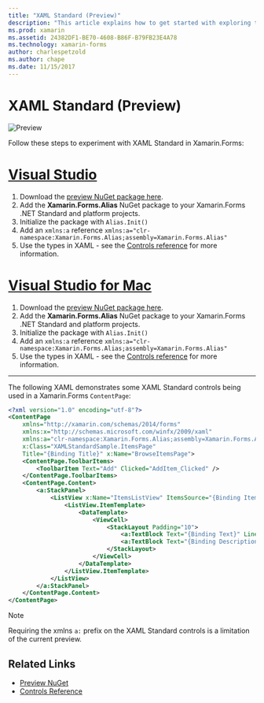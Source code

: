```yaml
---
title: "XAML Standard (Preview)"
description: "This article explains how to get started with exploring the XAML Standard Preview in Xamarin.Forms."
ms.prod: xamarin
ms.assetid: 24382DF1-BE70-4608-B86F-B79FB23E4A78
ms.technology: xamarin-forms
author: charlespetzold
ms.author: chape
ms.date: 11/15/2017
---
```


# XAML Standard (Preview)

![Preview](~/media/shared/preview.png)

Follow these steps to experiment with XAML Standard in Xamarin.Forms:

# [Visual Studio](#tab/vswin)

1. Download the [preview NuGet package here](https://aka.ms/xf-xamlstandard-nuget).
2. Add the **Xamarin.Forms.Alias** NuGet package to your Xamarin.Forms .NET Standard and platform projects.
3. Initialize the package with `Alias.Init()`
4. Add an `xmlns:a` reference `xmlns:a="clr-namespace:Xamarin.Forms.Alias;assembly=Xamarin.Forms.Alias"`
5. Use the types in XAML - see the [Controls reference](controls.md) for more information.

# [Visual Studio for Mac](#tab/vsmac)

1. Download the [preview NuGet package here](https://aka.ms/xf-xamlstandard-nuget).
2. Add the **Xamarin.Forms.Alias** NuGet package to your Xamarin.Forms .NET Standard and platform projects.
3. Initialize the package with `Alias.Init()`
4. Add an `xmlns:a` reference `xmlns:a="clr-namespace:Xamarin.Forms.Alias;assembly=Xamarin.Forms.Alias"`
5. Use the types in XAML - see the [Controls reference](controls.md) for more information.

-----

The following XAML demonstrates some XAML Standard controls being used
in a Xamarin.Forms `ContentPage`:

```xml
<?xml version="1.0" encoding="utf-8"?>
<ContentPage 
    xmlns="http://xamarin.com/schemas/2014/forms" 
    xmlns:x="http://schemas.microsoft.com/winfx/2009/xaml" 
    xmlns:a="clr-namespace:Xamarin.Forms.Alias;assembly=Xamarin.Forms.Alias"
    x:Class="XAMLStandardSample.ItemsPage" 
    Title="{Binding Title}" x:Name="BrowseItemsPage">
    <ContentPage.ToolbarItems>
        <ToolbarItem Text="Add" Clicked="AddItem_Clicked" />
    </ContentPage.ToolbarItems>
    <ContentPage.Content>
        <a:StackPanel>
            <ListView x:Name="ItemsListView" ItemsSource="{Binding Items}" VerticalOptions="FillAndExpand" HasUnevenRows="true" RefreshCommand="{Binding LoadItemsCommand}" IsPullToRefreshEnabled="true" IsRefreshing="{Binding IsBusy, Mode=OneWay}" CachingStrategy="RecycleElement" ItemSelected="OnItemSelected">
                <ListView.ItemTemplate>
                    <DataTemplate>
                        <ViewCell>
                            <StackLayout Padding="10">
                                <a:TextBlock Text="{Binding Text}" LineBreakMode="NoWrap" Style="{DynamicResource ListItemTextStyle}" FontSize="16" />
                                <a:TextBlock Text="{Binding Description}" LineBreakMode="NoWrap" Style="{DynamicResource ListItemDetailTextStyle}" FontSize="13" />
                            </StackLayout>
                        </ViewCell>
                    </DataTemplate>
                </ListView.ItemTemplate>
            </ListView>
        </a:StackPanel>
    </ContentPage.Content>
</ContentPage>
```

> [!NOTE]
> Requiring the xmlns `a:` prefix on the XAML Standard controls is a limitation of the current preview.


## Related Links

- [Preview NuGet](https://aka.ms/xf-xamlstandard-nuget)
- [Controls Reference](controls.md)
